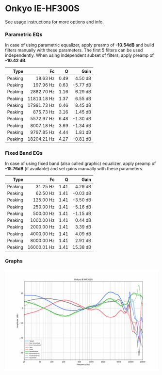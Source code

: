 # Onkyo IE-HF300S
See [usage instructions](https://github.com/jaakkopasanen/AutoEq#usage) for more options and info.

### Parametric EQs
In case of using parametric equalizer, apply preamp of **-10.54dB** and build filters manually
with these parameters. The first 5 filters can be used independently.
When using independent subset of filters, apply preamp of **-10.42 dB**.

| Type    | Fc          |    Q | Gain     |
|--------:|------------:|-----:|---------:|
| Peaking | 18.63 Hz    | 0.49 | 4.50 dB  |
| Peaking | 197.96 Hz   | 0.63 | -5.77 dB |
| Peaking | 2882.70 Hz  | 1.16 | 6.29 dB  |
| Peaking | 11813.18 Hz | 1.37 | 6.55 dB  |
| Peaking | 17991.73 Hz | 0.46 | 8.45 dB  |
| Peaking | 875.73 Hz   | 3.16 | 1.45 dB  |
| Peaking | 5572.97 Hz  | 6.48 | -1.30 dB |
| Peaking | 8007.18 Hz  | 3.69 | -1.34 dB |
| Peaking | 9797.85 Hz  | 4.44 | 1.81 dB  |
| Peaking | 18204.21 Hz | 4.27 | -0.81 dB |

### Fixed Band EQs
In case of using fixed band (also called graphic) equalizer, apply preamp of **-15.76dB**
(if available) and set gains manually with these parameters.

| Type    | Fc          |    Q | Gain     |
|--------:|------------:|-----:|---------:|
| Peaking | 31.25 Hz    | 1.41 | 4.29 dB  |
| Peaking | 62.50 Hz    | 1.41 | -0.03 dB |
| Peaking | 125.00 Hz   | 1.41 | -3.50 dB |
| Peaking | 250.00 Hz   | 1.41 | -5.16 dB |
| Peaking | 500.00 Hz   | 1.41 | -1.15 dB |
| Peaking | 1000.00 Hz  | 1.41 | 0.44 dB  |
| Peaking | 2000.00 Hz  | 1.41 | 3.39 dB  |
| Peaking | 4000.00 Hz  | 1.41 | 4.09 dB  |
| Peaking | 8000.00 Hz  | 1.41 | 2.91 dB  |
| Peaking | 16000.01 Hz | 1.41 | 15.38 dB |

### Graphs
![](./Onkyo%20IE-HF300S.png)